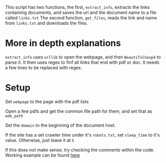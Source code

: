This script has two functions, the first, `extract_info`, extracts the links containing documents, and saves the url and the document name to a file called `links.txt`
The second function, `get_files`, reads the link and name from `links.txt` and downloads the files.  

# More in depth explanations
 `extract_info` uses `urllib` to open the webpage, and then `BeautifulSoup4` to parse it. It then uses regex to finf all links that end with pdf or doc. It needs a few lines to be replaced with regex.

# Setup
 Set `webpage` to the page with the pdf lists


 Open a few pdfs and get the common file path for them, and set that as `web_path`


 Set the `domain` to the beginning of the document host.


 If the site has a set crawler time under it's `robots.txt`, set `sleep_time` to it's value. Otherwise, just leave it at `5`

If this does not make sense, try checking the comments within the code.
 Working example can be found [here](https://github.com/CaptainStabs/Scrapers/blob/master/USA/CA/alameda/alameda_scraper.py)
